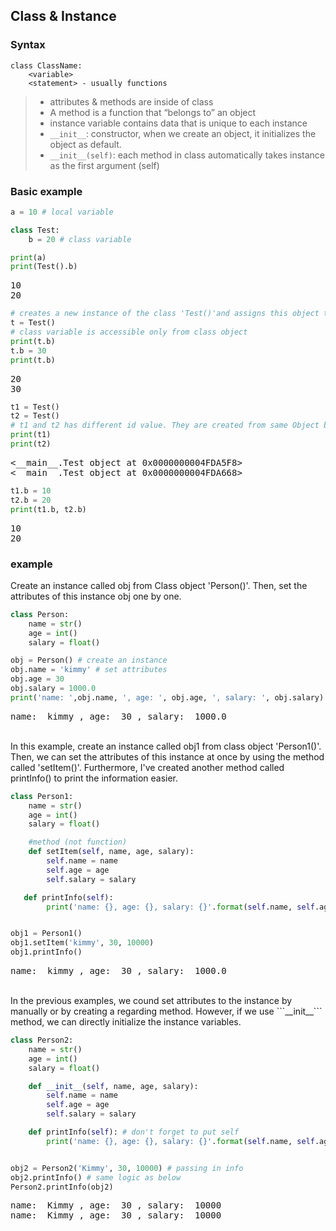 ## Class & Instance

### Syntax
    class ClassName:
        <variable>
        <statement> - usually functions
> - attributes & methods are inside of class
> - A method is a function that “belongs to” an object
> - instance variable contains data that is unique to each instance
> - ```__init__```: constructor, when we create an object, it initializes the object as default.
> - ```__init__(self)```: each method in class automatically takes instance as the first argument (self)


### Basic example
```python
a = 10 # local variable

class Test:
	b = 20 # class variable

print(a)
print(Test().b)
```

<pre class="output">
10
20 </pre>

```python
# creates a new instance of the class 'Test()'and assigns this object to the local variable t
t = Test()
# class variable is accessible only from class object
print(t.b)
t.b = 30
print(t.b)
```
<pre class="output">
20
30
</pre>

```python
t1 = Test()
t2 = Test()
# t1 and t2 has different id value. They are created from same Object but! instances with unique id.
print(t1)
print(t2)
```

<pre class="output">
<__main__.Test object at 0x0000000004FDA5F8>
<__main__.Test object at 0x0000000004FDA668>
</pre>

```python
t1.b = 10
t2.b = 20
print(t1.b, t2.b)
```
<pre class="output">
10
20 </pre>

### example
Create an instance called obj from Class object 'Person()'. Then, set the attributes of this instance obj one by one.
```python
class Person:
    name = str()
    age = int()
    salary = float()

obj = Person() # create an instance
obj.name = 'kimmy' # set attributes
obj.age = 30
obj.salary = 1000.0
print('name: ',obj.name, ', age: ', obj.age, ', salary: ', obj.salary)
```
<pre class="output">
name:  kimmy , age:  30 , salary:  1000.0 </pre>

<br>
In this example, create an instance called obj1 from class object 'Person1()'. Then, we can set the attributes of this instance at once by using the method called 'setItem()'. Furthermore, I've created another method called printInfo() to print the information easier.

```python
class Person1:
    name = str()
    age = int()
    salary = float()

    #method (not function)
    def setItem(self, name, age, salary):
        self.name = name
        self.age = age
        self.salary = salary

   def printInfo(self):
        print('name: {}, age: {}, salary: {}'.format(self.name, self.age, self.salary))


obj1 = Person1()
obj1.setItem('kimmy', 30, 10000)
obj1.printInfo()
```
<pre class="output">
name:  kimmy , age:  30 , salary:  1000.0
</pre>

<br>
In the previous examples, we cound set attributes to the instance by manually or by creating a regarding method. However, if we use ```__init__``` method, we can directly initialize the instance variables.

```python
class Person2:
    name = str()
    age = int()
    salary = float()

    def __init__(self, name, age, salary):
        self.name = name
        self.age = age
        self.salary = salary

    def printInfo(self): # don't forget to put self
        print('name: {}, age: {}, salary: {}'.format(self.name, self.age, self.salary))


obj2 = Person2('Kimmy', 30, 10000) # passing in info
obj2.printInfo() # same logic as below
Person2.printInfo(obj2)
```
<pre class="output">
name:  Kimmy , age:  30 , salary:  10000
name:  Kimmy , age:  30 , salary:  10000
</pre>